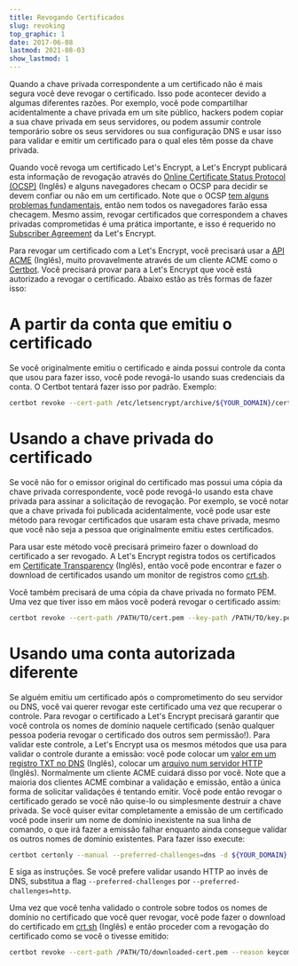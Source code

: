 ```yaml
---
title: Revogando Certificados
slug: revoking
top_graphic: 1
date: 2017-06-08
lastmod: 2021-08-03
show_lastmod: 1
---
```



Quando a chave privada correspondente a um certificado não é mais segura você deve revogar o certificado. Isso pode acontecer devido a algumas diferentes razões. Por exemplo, você pode compartilhar acidentalmente a chave privada em um site público, hackers podem copiar a sua chave privada em seus servidores, ou podem assumir controle temporário sobre os seus servidores ou sua configuração DNS e usar isso para validar e emitir um certificado para o qual eles têm posse da chave privada.

Quando você revoga um certificado Let's Encrypt, a Let's Encrypt publicará esta informação de revogação através do [Online Certificate Status Protocol (OCSP)](https://en.wikipedia.org/wiki/Online_Certificate_Status_Protocol) (Inglês) e alguns navegadores checam o OCSP para decidir se devem confiar ou não em um certificado. Note que o OCSP [tem alguns problemas fundamentais](https://www.imperialviolet.org/2011/03/18/revocation.html), então nem todos os navegadores farão essa checagem. Mesmo assim, revogar certificados que correspondem a chaves privadas comprometidas é uma prática importante, e isso é requerido no [Subscriber Agreement](/repository) da Let's Encrypt.

Para revogar um certificado com a Let's Encrypt, você precisará usar a [API ACME](https://github.com/letsencrypt/boulder/blob/main/docs/acme-divergences.md) (Inglês), muito provavelmente através de um cliente ACME como o [Certbot](https://certbot.eff.org/). Você precisará provar para a Let's Encrypt que você está autorizado a revogar o certificado. Abaixo estão as três formas de fazer isso:

# A partir da conta que emitiu o certificado

Se você originalmente emitiu o certificado e ainda possui controle da conta que usou para fazer isso, você pode revogá-lo usando suas credenciais da conta. O Certbot tentará fazer isso por padrão. Exemplo:

```bash
certbot revoke --cert-path /etc/letsencrypt/archive/${YOUR_DOMAIN}/cert1.pem --reason keycompromise
```

# Usando a chave privada do certificado

Se você não for o emissor original do certificado mas possui uma cópia da chave privada correspondente, você pode revogá-lo usando esta chave privada para assinar a solicitação de revogação. Por exemplo, se você notar que a chave privada foi publicada acidentalmente, você pode usar este método para revogar certificados que usaram esta chave privada, mesmo que você não seja a pessoa que originalmente emitiu estes certificados.

Para usar este método você precisará primeiro fazer o download do certificado a ser revogado. A Let's Encrypt registra todos os certificados em [Certificate Transparency](https://www.certificate-transparency.org/) (Inglês), então você pode encontrar e fazer o download de certificados usando um monitor de registros como [crt.sh](https://crt.sh/).

Você também precisará de uma cópia da chave privada no formato PEM. Uma vez que tiver isso em mãos você poderá revogar o certificado assim:

```bash
certbot revoke --cert-path /PATH/TO/cert.pem --key-path /PATH/TO/key.pem --reason keycompromise
```

# Usando uma conta autorizada diferente

Se alguém emitiu um certificado após o comprometimento do seu servidor ou DNS, você vai querer revogar este certificado uma vez que recuperar o controle. Para revogar o certificado a Let's Encrypt precisará garantir que você controla os nomes de domínio naquele certificado (senão qualquer pessoa poderia revogar o certificado dos outros sem permissão!). Para validar este controle, a Let's Encrypt usa os mesmos métodos que usa para validar o controle durante a emissão: você pode colocar um [valor em um registro TXT no DNS](https://tools.ietf.org/html/rfc8555#section-8.4) (Inglês), colocar um [arquivo num servidor HTTP](https://tools.ietf.org/html/rfc8555#section-8.3) (Inglês). Normalmente um cliente ACME cuidará disso por você. Note que a maioria dos clientes ACME combinar a validação e emissão, então a única forma de solicitar validações é tentando emitir. Você pode então revogar o certificado gerado se você não quise-lo ou simplesmente destruir a chave privada. Se você quiser evitar completamente a emissão de um certificado você pode inserir um nome de domínio inexistente na sua linha de comando, o que irá fazer a emissão falhar enquanto ainda consegue validar os outros nomes de domínio existentes. Para fazer isso execute:

```bash
certbot certonly --manual --preferred-challenges=dns -d ${YOUR_DOMAIN} -d nonexistent.${YOUR_DOMAIN}
```

E siga as instruções. Se você prefere validar usando HTTP ao invés de DNS, substitua a flag `--preferred-challenges` por `--preferred-challenges=http`.

Uma vez que você tenha validado o controle sobre todos os nomes de domínio no certificado que você quer revogar, você pode fazer o download do certificado em [crt.sh](https://crt.sh/) (Inglês) e então proceder com a revogação do certificado como se você o tivesse emitido:

```bash
certbot revoke --cert-path /PATH/TO/downloaded-cert.pem --reason keycompromise
```
